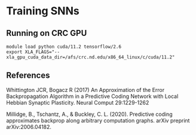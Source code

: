 # Training SNNs


## Running on CRC GPU

```
module load python cuda/11.2 tensorflow/2.6
export XLA_FLAGS="--xla_gpu_cuda_data_dir=/afs/crc.nd.edu/x86_64_linux/c/cuda/11.2"
```

## References

Whittington JCR, Bogacz R (2017) An Approximation of the Error Backpropagation Algorithm in a Predictive Coding Network with Local Hebbian Synaptic Plasticity. Neural Comput 29:1229-1262

Millidge, B., Tschantz, A., & Buckley, C. L. (2020). Predictive coding approximates backprop along arbitrary computation graphs. arXiv preprint arXiv:2006.04182.